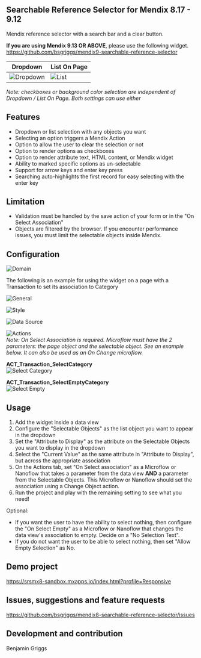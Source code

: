 ## Searchable Reference Selector for Mendix 8.17 - 9.12

Mendix reference selector with a search bar and a clear button. 

**If you are using Mendix 9.13 OR ABOVE**, please use the following widget.  
https://github.com/bsgriggs/mendix9-searchable-reference-selector

| Dropdown  | List On Page |
| ------------- | ------------- |
| ![Dropdown](https://github.com/bsgriggs/mendix8-searchable-reference-selector/blob/media/dropdown.png)   | ![List](https://github.com/bsgriggs/mendix8-searchable-reference-selector/blob/media/listOnPage.png)   |  
*Note: checkboxes or background color selection are independent of Dropdown / List On Page. Both settings can use either*

## Features

-   Dropdown or list selection with any objects you want
-   Selecting an option triggers a Mendix Action
-   Option to allow the user to clear the selection or not
-   Option to render options as checkboxes
-   Option to render attribute text, HTML content, or Mendix widget 
-   Ability to marked specific options as un-selectable
-   Support for arrow keys and enter key press
-   Searching auto-highlights the first record for easy selecting with the enter key

## Limitation

-   Validation must be handled by the save action of your form or in the "On Select Association"
-   Objects are filtered by the browser. If you encounter performance issues, you must limit the selectable objects inside Mendix.

## Configuration

![Domain](https://github.com/bsgriggs/mendix8-searchable-reference-selector/blob/media/Domain.png)  

The following is an example for using the widget on a page with a Transaction to set its association to Category  

![General](https://github.com/bsgriggs/mendix8-searchable-reference-selector/blob/media/General.png)  

![Style](https://github.com/bsgriggs/mendix8-searchable-reference-selector/blob/media/Style.png)  

![Data Source](https://github.com/bsgriggs/mendix8-searchable-reference-selector/blob/media/DataSource.png)  

![Actions](https://github.com/bsgriggs/mendix8-searchable-reference-selector/blob/media/Actions.png)  
*Note: On Select Association is required. Microflow must have the 2 parameters: the page object and the selectable object. See an example below. It can also be used as an On Change microflow.*

**ACT_Transaction_SelectCategory**  
![Select Category](https://github.com/bsgriggs/mendix8-searchable-reference-selector/blob/media/ACT_Transaction_SelectCategory.png)   

**ACT_Transaction_SelectEmptyCategory**  
![Select Empty](https://github.com/bsgriggs/mendix8-searchable-reference-selector/blob/media/ACT_Transaction_SelectEmpty.png)   

## Usage

1. Add the widget inside a data view
2. Configure the "Selectable Objects" as the list object you want to appear in the dropdown
3. Set the "Attribute to Display" as the attribute on the Selectable Objects you want to display in the dropdown
4. Select the "Current Value" as the same attribute in "Attribute to Display", but across the appropriate association
5. On the Actions tab, set "On Select association" as a Microflow or Nanoflow that takes a parameter from the data view
   **AND** a parameter from the Selectable Objects. This Microflow or Nanoflow should set the association using a Change
   Object action.
6. Run the project and play with the remaining setting to see what you need!

Optional:

-   If you want the user to have the ability to select nothing, then configure the "On Select Empty" as a Microflow or
    Nanoflow that changes the data view's association to empty. Decide on a "No Selection Text".
-   If you do not want the user to be able to select nothing, then set "Allow Empty Selection" as No.

## Demo project

https://srsmx8-sandbox.mxapps.io/index.html?profile=Responsive

## Issues, suggestions and feature requests

https://github.com/bsgriggs/mendix8-searchable-reference-selector/issues

## Development and contribution

Benjamin Griggs
